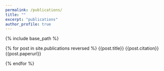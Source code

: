 ```yaml
---
permalink: /publications/
title: ""
excerpt: "publications"
author_profile: true
---
```



{% include base_path %}

{% for post in site.publications reversed %}
{{post.title}}
{{post.citation}}
{{post.paperurl}}


{% endfor %}


 



